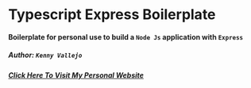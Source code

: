# Typescript Express Boilerplate

#### Boilerplate for personal use to build a `Node Js` application with `Express`

##### Author: `Kenny Vallejo`
##### [Click Here To Visit My Personal Website](https://kennyvallejo.com)
